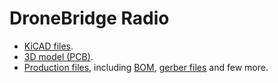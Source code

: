 # DroneBridge Radio

- [KiCAD files](./dronebridge-radio).
- [3D model (PCB)](./dronebridge-radio.step).
- [Production files](./dronebridge-radio), including [BOM](./production/bom.csv), [gerber files](./production/dronebridge-radio.zip) and few more.
